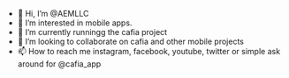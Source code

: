 - 👋 Hi, I’m @AEMLLC
- 👀 I’m interested in mobile apps.
- 🌱 I’m currently runningg the cafia project
- 💞️ I’m looking to collaborate on cafia and other mobile projects
- 📫 How to reach me instagram, facebook, youtube, twitter or simple ask around for @cafia_app

<!---
AEMLLC/AEMLLC is a ✨ special ✨ repository because its `README.md` (this file) appears on your GitHub profile.
You can click the Preview link to take a look at your changes.
--->
